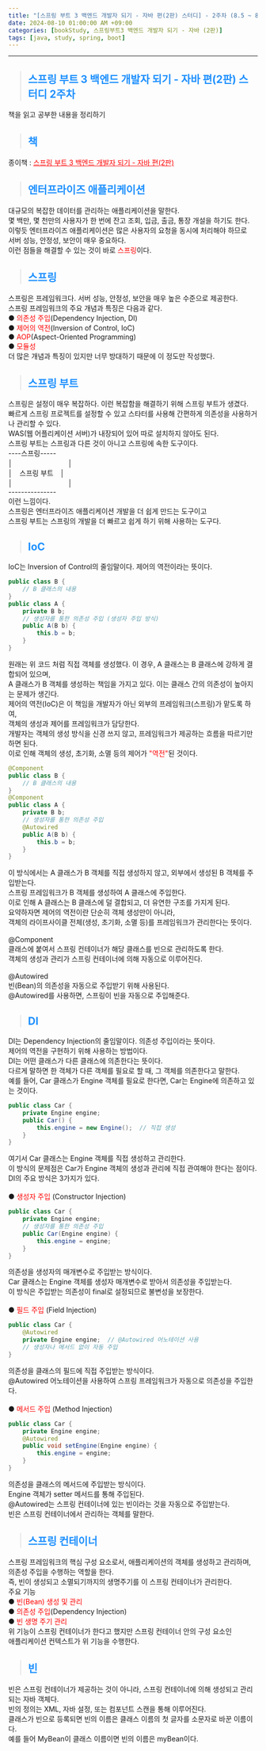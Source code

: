 ```yaml
---
title: "[스프링 부트 3 백엔드 개발자 되기 - 자바 편(2판) 스터디] - 2주차 (8.5 ~ 8.11)"
date: 2024-08-10 01:00:00 AM +09:00
categories: [bookStudy, 스프링부트3 백엔드 개발자 되기 - 자바 (2판)]
tags: [java, study, spring, boot]
---
```

***

>## <span style='color:#1E90FF'>스프링 부트 3 백엔드 개발자 되기 - 자바 편(2판) 스터디 2주차 </span>
책을 읽고 공부한 내용을 정리하기

>## <span style='color:#1E90FF'>책</span>
종이책 : <a href='https://product.kyobobook.co.kr/detail/S000201766024' target='_blank' style='color:red'>스프링 부트 3 백엔드 개발자 되기 - 자바 편(2판)</a> <br>

>## <span style='color:#1E90FF'>엔터프라이즈 애플리케이션</span>
대규모의 복잡한 데이터를 관리하는 애플리케이션을 말한다. <br>
몇 백만, 몇 천만의 사용자가 한 번에 잔고 조회, 입금, 출금, 통장 개설을 하기도 한다. <br>
이렇듯 엔터프라이즈 애플리케이션은 많은 사용자의 요청을 동시에 처리해야 하므로 <br>
서버 성능, 안정성, 보안이 매우 중요하다. <br>
이런 점들을 해결할 수 있는 것이 바로 <span style='color:red'>스프링</span>이다. <br>

>## <span style='color:#1E90FF'>스프링</span>
스프링은 프레임워크다. 서버 성능, 안정성, 보안을 매우 높은 수준으로 제공한다. <br>
스프링 프레임워크의 주요 개념과 특징은 다음과 같다. <br>
● <span style='color:red'>의존성 주입</span>(Dependency Injection, DI) <br>
● <span style='color:red'>제어의 역전</span>(Inversion of Control, IoC) <br>
● <span style='color:red'>AOP</span>(Aspect-Oriented Programming) <br>
● <span style='color:red'>모듈성</span> <br>
더 많은 개념과 특징이 있지만 너무 방대하기 때문에 이 정도만 작성했다. <br>

>## <span style='color:#1E90FF'>스프링 부트</span>
스프링은 설정이 매우 복잡하다. 이런 복잡함을 해결하기 위해 스프링 부트가 생겼다. <br>
빠르게 스프링 프로젝트를 설정할 수 있고 스타터를 사용해 간편하게 의존성을 사용하거나 관리할 수 있다. <br>
WAS(웹 어플리케이션 서버)가 내장되어 있어 따로 설치하지 않아도 된다. <br>
스프링 부트는 스프링과 다른 것이 아니고 스프링에 속한 도구이다. <br>
 ----스프링----- <br>
│　　　　　　　　│ <br>
│　스프링 부트　│ <br>
│　　　　　　　　│ <br>
 --------------- <br>
이런 느낌이다. <br>
스프링은 엔터프라이즈 애플리케이션 개발을 더 쉽게 만드는 도구이고 <br>
스프링 부트는 스프링의 개발을 더 빠르고 쉽게 하기 위해 사용하는 도구다. <br>

>## <span style='color:#1E90FF'>IoC</span>
IoC는 Inversion of Control의 줄임말이다. 제어의 역전이라는 뜻이다. <br>
```java
public class B {
    // B 클래스의 내용
}
public class A {
    private B b;
    // 생성자를 통한 의존성 주입 (생성자 주입 방식)
    public A(B b) {
        this.b = b;
    }
}
```
원래는 위 코드 처럼 직접 객체를 생성했다. 이 경우, A 클래스는 B 클래스에 강하게 결합되어 있으며, <br>
A 클래스가 B 객체를 생성하는 책임을 가지고 있다. 이는 클래스 간의 의존성이 높아지는 문제가 생긴다. <br>
제어의 역전(IoC)은 이 책임을 개발자가 아닌 외부의 프레임워크(스프링)가 맡도록 하여, <br>
객체의 생성과 제어를 프레임워크가 담당한다. <br>
개발자는 객체의 생성 방식을 신경 쓰지 않고, 프레임워크가 제공하는 흐름을 따르기만 하면 된다. <br>
이로 인해 객체의 생성, 초기화, 소멸 등의 제어가 <span style='color:red'>"역전"</span>된 것이다. <br>
```java
@Component
public class B {
    // B 클래스의 내용
}
@Component
public class A {
    private B b;
    // 생성자를 통한 의존성 주입
    @Autowired
    public A(B b) {
        this.b = b;
    }
}
```
이 방식에서는 A 클래스가 B 객체를 직접 생성하지 않고, 외부에서 생성된 B 객체를 주입받는다. <br>
스프링 프레임워크가 B 객체를 생성하여 A 클래스에 주입한다. <br>
이로 인해 A 클래스는 B 클래스에 덜 결합되고, 더 유연한 구조를 가지게 된다. <br>
요약하자면 제어의 역전이란 단순히 객체 생성만이 아니라, <br>
객체의 라이프사이클 전체(생성, 초기화, 소멸 등)를 프레임워크가 관리한다는 뜻이다. <br><br>
@Component <br>
클래스에 붙여서 스프링 컨테이너가 해당 클래스를 빈으로 관리하도록 한다. <br>
객체의 생성과 관리가 스프링 컨테이너에 의해 자동으로 이루어진다. <br><br>
@Autowired <br>
빈(Bean)의 의존성을 자동으로 주입받기 위해 사용된다. <br>
@Autowired를 사용하면, 스프링이 빈을 자동으로 주입해준다. <br>

>## <span style='color:#1E90FF'>DI</span>
DI는 Dependency Injection의 줄임말이다. 의존성 주입이라는 뜻이다. <br>
제어의 역전을 구현하기 위해 사용하는 방법이다. <br>
DI는 어떤 클래스가 다른 클래스에 의존한다는 뜻이다. <br>
다르게 말하면 한 객체가 다른 객체를 필요로 할 때, 그 객체를 의존한다고 말한다. <br>
예를 들어, Car 클래스가 Engine 객체를 필요로 한다면, Car는 Engine에 의존하고 있는 것이다. <br>
```java
public class Car {
    private Engine engine;
    public Car() {
        this.engine = new Engine();  // 직접 생성
    }
}
```
여기서 Car 클래스는 Engine 객체를 직접 생성하고 관리한다. <br>
이 방식의 문제점은 Car가 Engine 객체의 생성과 관리에 직접 관여해야 한다는 점이다. <br>
DI의 주요 방식은 3가지가 있다. <br><br>
● <span style='color:red'>생성자 주입</span> (Constructor Injection) <br>
```java
public class Car {
    private Engine engine;
    // 생성자를 통한 의존성 주입
    public Car(Engine engine) {
        this.engine = engine;
    }
}
```
의존성을 생성자의 매개변수로 주입받는 방식이다. <br>
Car 클래스는 Engine 객체를 생성자 매개변수로 받아서 의존성을 주입받는다. <br>
이 방식은 주입받는 의존성이 final로 설정되므로 불변성을 보장한다. <br><br>
● <span style='color:red'>필드 주입</span> (Field Injection) <br>
```java
public class Car {
    @Autowired
    private Engine engine;  // @Autowired 어노테이션 사용
    // 생성자나 메서드 없이 자동 주입
}
```
의존성을 클래스의 필드에 직접 주입받는 방식이다. <br>
@Autowired 어노테이션을 사용하여 스프링 프레임워크가 자동으로 의존성을 주입한다. <br><br>
● <span style='color:red'>메서드 주입</span> (Method Injection) <br>
```java
public class Car {
    private Engine engine;
    @Autowired
    public void setEngine(Engine engine) {
        this.engine = engine;
    }
}
```
의존성을 클래스의 메서드에 주입받는 방식이다. <br>
Engine 객체가 setter 메서드를 통해 주입된다. <br>
@Autowired는 스프링 컨테이너에 있는 빈이라는 것을 자동으로 주입받는다. <br>
빈은 스프링 컨테이너에서 관리하는 객체를 말한다. <br>

>## <span style='color:#1E90FF'>스프링 컨테이너</span>
스프링 프레임워크의 핵심 구성 요소로서, 애플리케이션의 객체를 생성하고 관리하며, <br>
의존성 주입을 수행하는 역할을 한다. <br>
즉, 빈이 생성되고 소멸되기까지의 생명주기를 이 스프링 컨테이너가 관리한다. <br>
주요 기능 <br>
● <span style='color:red'>빈(Bean) 생성 및 관리</span> <br>
● <span style='color:red'>의존성 주입</span>(Dependency Injection) <br>
● <span style='color:red'>빈 생명 주기 관리</span> <br>
위 기능이 스프링 컨테이너가 한다고 했지만 스프링 컨테이너 안의 구성 요소인 <br>
애플리케이션 컨텍스트가 위 기능을 수행한다. <br>

>## <span style='color:#1E90FF'>빈</span>
빈은 스프링 컨테이너가 제공하는 것이 아니라, 스프링 컨테이너에 의해 생성되고 관리되는 자바 객체다. <br>
빈의 정의는 XML, 자바 설정, 또는 컴포넌트 스캔을 통해 이루어진다. <br>
클래스가 빈으로 등록되면 빈의 이름은 클래스 이름의 첫 글자를 소문자로 바꾼 이름이다. <br>
예를 들어 MyBean이 클래스 이름이면 빈의 이름은 myBean이다. <br>